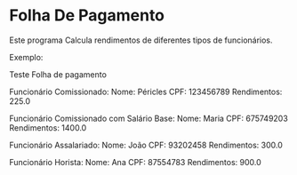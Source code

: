 # Folha De Pagamento
Este programa Calcula rendimentos de diferentes tipos de funcionários.

Exemplo:

Teste Folha de pagamento

Funcionário Comissionado:
Nome: Péricles
CPF: 123456789
Rendimentos: 225.0

Funcionário Comissionado com Salário Base:
Nome: Maria
CPF: 675749203
Rendimentos: 1400.0

Funcionário Assalariado:
Nome: João
CPF: 93202458
Rendimentos: 300.0

Funcionário Horista:
Nome: Ana
CPF: 87554783
Rendimentos: 900.0
